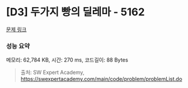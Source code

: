 # [D3] 두가지 빵의 딜레마 - 5162 

[문제 링크](https://swexpertacademy.com/main/code/problem/problemDetail.do?contestProbId=AWTaTDua3OoDFAVT) 

### 성능 요약

메모리: 62,784 KB, 시간: 270 ms, 코드길이: 88 Bytes



> 출처: SW Expert Academy, https://swexpertacademy.com/main/code/problem/problemList.do